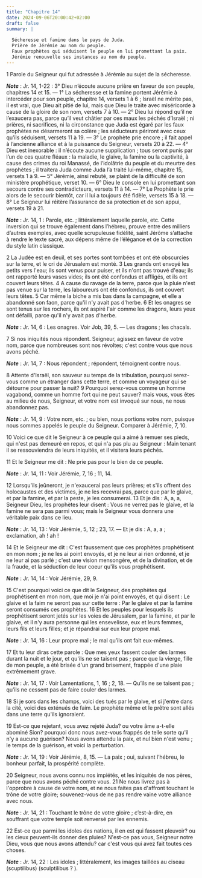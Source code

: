 ```yaml
---
title: "Chapitre 14"
date: 2024-09-06T20:00:42+02:00
draft: false
summary: |
  
  Sécheresse et famine dans le pays de Juda.
  Prière de Jérémie au nom du peuple.
  Faux prophètes qui séduisent le peuple en lui promettant la paix.
  Jérémie renouvelle ses instances au nom du peuple.
---
```



1 Parole du Seigneur qui fut adressée à Jérémie au sujet de la sécheresse.

***Note*** :  Jr. 14, 1-22 : 3° Dieu n’écoute aucune prière en faveur de son peuple, chapitres 14 et 15. ― 1° La sécheresse et la famine portent Jérémie à intercéder pour son peuple, chapitre 14, versets 1 à 6 ; Israël ne mérite pas, il est vrai, que Dieu ait pitié de lui, mais que Dieu le traite avec miséricorde à cause de la gloire de son nom, versets 7 à 10. ― 2° Dieu lui répond qu’il ne l’exaucera pas, parce qu’il veut châtier par ces maux les péchés d’Israël ; ni prières, ni sacrifices, ni la circonstance que Juda est égaré par les faux prophètes ne désarmeront sa colère ; les séducteurs périront avec ceux qu’ils séduisent, versets 11 à 19. ― 3° Le prophète prie encore ; il fait appel à l’ancienne alliance et à la puissance du Seigneur, versets 20 à 22. ― 4° Dieu est inexorable : il n’écoute aucune supplication ; tous seront punis par l’un de ces quatre fléaux : la maladie, le glaive, la famine ou la captivité, à cause des crimes du roi Manassé, de l’idolâtrie du peuple et du meurtre des prophètes ; il traitera
Juda comme Juda l’a traité lui-même, chapitre 15, versets 1 à 9. ― 5° Jérémie, ainsi rebuté, se plaint de la difficulté de son ministère prophétique, verset 10. ― 6° Dieu le console en lui promettant son secours contre ses contradicteurs, versets 11 à 14. ― 7° Le Prophète le prie alors de le secourir bientôt, car il lui a toujours été fidèle, versets 15 à 18. ― 8° Le Seigneur lui réitère l’assurance de sa protection et de son appui, versets 19 à 21.

***Note*** :  Jr. 14, 1 : Parole, etc. ; littéralement laquelle parole, etc. Cette inversion qui se trouve également dans l’hébreu, prouve entre des milliers d’autres exemples, avec quelle scrupuleuse fidélité, saint Jérôme s’attache à rendre le texte sacré, aux dépens même de l’élégance et de la correction du style latin classique.


2 La Judée est en deuil, et ses portes sont tombées et ont été obscurcies sur la terre, et le cri de Jérusalem est monté. 3 Les grands ont envoyé les petits vers l'eau; ils sont venus pour puiser, et ils n'ont pas trouvé d'eau; ils ont rapporté leurs vases vides; ils ont été confondus et affligés, et ils ont couvert leurs têtes. 4 A cause du ravage de la terre, parce que la pluie n'est pas venue sur la terre, les laboureurs ont été confondus, ils ont couvert leurs têtes. 5 Car même la biche a mis bas dans la campagne, et elle a abandonné son faon, parce qu'il n'y avait pas d'herbe. 6 Et les onagres se sont tenus sur les rochers, ils ont aspiré l'air comme les dragons, leurs yeux ont défailli, parce qu'il n'y avait pas d'herbe.

***Note*** :  Jr. 14, 6 : Les onagres. Voir Job, 39, 5. ― Les dragons ; les chacals.


7 Si nos iniquités nous répondent. Seigneur, agissez en faveur de votre nom, parce que nombreuses sont nos révoltes; c'est contre vous que nous avons péché.

***Note*** :  Jr. 14, 7 : Nous répondent ; répondent, témoignent contre nous.

8 Attente d'Israël, son sauveur au temps de la tribulation, pourquoi serez-vous comme un étranger dans cette terre, et comme un voyageur qui se détourne pour passer la nuit? 9 Pourquoi serez-vous comme un homme vagabond, comme un homme fort qui ne peut sauver? mais vous, vous êtes au milieu de nous, Seigneur, et votre nom est invoqué sur nous, ne nous abandonnez pas.

***Note*** :  Jr. 14, 9 : Votre nom, etc. ; ou bien, nous portions votre nom, puisque nous sommes appelés le peuple du Seigneur. Comparer à Jérémie, 7, 10.

10 Voici ce que dit le Seigneur à ce peuple qui a aimé à remuer ses pieds, qui n'est pas demeuré en repos, et qui n'a pas plu au Seigneur : Main tenant il se ressouviendra de leurs iniquités, et il visitera leurs péchés.


11 Et le Seigneur me dit : Ne prie pas pour le bien de ce peuple.

***Note*** :  Jr. 14, 11 : Voir Jérémie, 7, 16 ; 11, 14.

12 Lorsqu'ils jeûneront, je n'exaucerai pas leurs prières; et s'ils offrent des holocaustes et des victimes, je ne les recevrai pas, parce que par le glaive, et par la famine, et par la peste, je les consumerai. 13 Et je dis : A, a, a, Seigneur Dieu, les prophètes leur disent : Vous ne verrez pas le glaive, et la famine ne sera pas parmi vous; mais le Seigneur vous donnera une véritable paix dans ce lieu.

***Note*** :  Jr. 14, 13 : Voir Jérémie, 5, 12 ; 23, 17. ― Et je dis : A, a, a ; exclamation, ah ! ah !

14 Et le Seigneur me dit : C'est faussement que ces prophètes prophétisent en mon nom ; je ne les ai point envoyés, et je ne leur ai rien ordonné, et je ne leur ai pas parlé ; c'est une vision mensongère, et de la divination, et de la fraude, et la séduction de leur coeur qu'ils vous prophétisent.

***Note*** :  Jr. 14, 14 : Voir Jérémie, 29, 9.


15 C'est pourquoi voici ce que dit le Seigneur, des prophètes qui prophétisent en mon nom, que moi je n'ai point envoyés, et qui disent : Le glaive et la faim ne seront pas sur cette terre : Par le glaive et par la famine seront consumés ces prophètes. 16 Et les peuples pour lesquels ils prophétisent seront jetés sur les voies de Jérusalem, par la famine, et par le glaive, et il n'y aura personne qui les ensevelisse, eux et leurs femmes, leurs fils et leurs filles; et je répandrai sur eux leur propre mal.

***Note*** :  Jr. 14, 16 : Leur propre mal ; le mal qu’ils ont fait eux-mêmes.

17 Et tu leur diras cette parole : Que mes yeux fassent couler des larmes durant la nuit et le jour, et qu'ils ne se taisent pas ; parce que la vierge, fille de mon peuple, a été brisée d'un grand brisement, frappée d'une plaie extrêmement grave.

***Note*** :  Jr. 14, 17 : Voir Lamentations, 1, 16 ; 2, 18. ― Qu’ils ne se taisent pas ; qu’ils ne cessent pas de faire couler des larmes.

18 Si je sors dans les champs, voici des tués par le glaive, et si j'entre dans la cité, voici des exténués de faim. Le prophète même et le prêtre sont allés dans une terre qu'ils ignoraient.


19 Est-ce que rejetant, vous avez rejeté Juda? ou votre âme a-t-elle abominé Sion? pourquoi donc nous avez-vous frappés de telle sorte qu'il n'y a aucune guérison? Nous avons attendu la paix, et nul bien n'est venu ; le temps de la guérison, et voici la perturbation.

***Note*** :  Jr. 14, 19 : Voir Jérémie, 8, 15. ― La paix ; oui, suivant l’hébreu, le bonheur parfait, la prospérité complète.

20 Seigneur, nous avons connu nos impiétés, et les iniquités de nos pères, parce que nous avons péché contre vous. 21 Ne nous livrez pas à l'opprobre à cause de votre nom, et ne nous faites pas d'affront touchant le trône de votre gloire; souvenez-vous de ne pas rendre vaine votre alliance avec nous.

***Note*** :  Jr. 14, 21 : Touchant le trône de votre gloire ; c’est-à-dire, en souffrant que votre temple soit renversé par les ennemis.

22 Est-ce que parmi les idoles des nations, il en est qui fassent pleuvoir? ou les cieux peuvent-ils donner des pluies? N'est-ce pas vous, Seigneur notre Dieu, vous que nous avons attendu? car c'est vous qui avez fait toutes ces choses.

***Note*** :  Jr. 14, 22 : Les idoles ; littéralement, les images taillées au ciseau (scuptilibus) (sculptilibus ? ).

